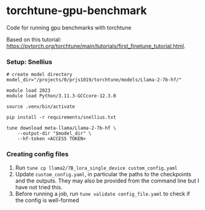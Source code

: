 # torchtune-gpu-benchmark
Code for running gpu benchmarks with torchtune

Based on this tutorial: https://pytorch.org/torchtune/main/tutorials/first_finetune_tutorial.html. 

### Setup: Snellius

```
# create model directory
model_dir="/projects/0/prjs1019/torchtune/models/Llama-2-7b-hf/"

module load 2023
module load Python/3.11.3-GCCcore-12.3.0

source .venv/bin/activate

pip install -r requirements/snellius.txt

tune download meta-llama/Llama-2-7b-hf \
    --output-dir "$model_dir" \
    --hf-token <ACCESS TOKEN>

``` 


### Creating config files

1. Run `tune cp llama2/7B_lora_single_device custom_config.yaml`
2. Update `custom_config.yaml`, in particular the paths to the checkpoints and the outputs. They may also be provided from the command line but I have not tried this.
3. Before running a job, run `tune validate config_file.yaml` to check if the config is well-formed


